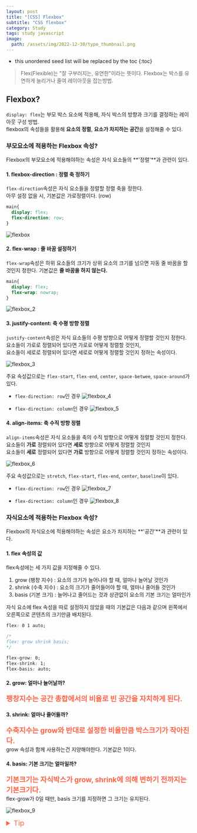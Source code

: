 ```yaml
---
layout: post
title: "[CSS] Flexbox"
subtitle: "CSS flexbox"
category: Study
tags: study javascript
image:
  path: /assets/img/2022-12-30/type_thumbnail.png
---
```


* this unordered seed list will be replaced by the toc
{:toc}

<!--more-->

>Flex(Flexible)는 "잘 구부러지는, 유연한"이라는 뜻이다.
>Flexbox는 박스를 유연하게 늘리거나 줄여 레이아웃을 잡는방법.

## Flexbox?
`display: flex`는 부모 박스 요소에 적용해, 자식 박스의 방향과 크기를 결정하는 레이아웃 구성 방법.  
flexbox의 속성들을 활용해 **요소의 정렬**, **요소가 차지하는 공간**을 설정해줄 수 있다.  

### 부모요소에 적용하는 Flexbox 속성?
Flexbox의 부모요소에 적용해야하는 속성은 자식 요소들의 **'정렬'**과 관련이 있다.

#### 1. flexbox-direction : 정렬 축 정하기
`flex-direction`속성은 자식 요소들을 정렬할 정렬 축을 정한다.  
아무 설정 없을 시, 기본값은 가로정렬이다. (row)  

```CSS
main{
  display: flex;
  flex-direction: row;
}
```
![flexbox](/assets/img/2023-01-05/flexbox_1.gif)


#### 2. flex-wrap : 줄 바꿈 설정하기
`flex-wrap`속성은 하위 요소들의 크기가 상위 요소의 크기를 넘으면 자동 줄 바꿈을 할 것인지 정한다. 기본값은 **줄 바꿈을 하지 않는다.**  

```CSS
main{
  display: flex;
  flex-wrap: nowrap;
}
```

![flexbox_2](/assets/img/2023-01-05/flexbox_2.png)


#### 3. justify-content: 축 수평 방향 정렬
`justify-content`속성은 자식 요소들의 수평 방향으로 어떻게 정렬할 것인지 정한다.  
요소들이 가로로 정렬되어 있다면 가로로 어떻게 정렬할 것인지,  
요소들이 세로로 정렬되어 있다면 세로로 어떻게 정렬할 것인지 정하는 속성이다.  

![flexbox_3](/assets/img/2023-01-05/flexbox_3.png)  

주요 속성값으로는 `flex-start`, `flex-end`, `center`, `space-betwee`, `space-around`가 있다.  

- `flex-direction: row`인 경우
![flexbox_4](../../../assets/img/2023-01-05/flexbox_4.png)

- `flex-direction: column`인 경우
![flexbox_5](../../../assets/img/2023-01-05/flexbox_5.png)


#### 4. align-items: 축 수직 방향 정렬
`align-items`속성은 자식 요소들을 축의 수직 방향으로 어떻게 정렬할 것인지 정한다.  
요소들이 **가로** 정렬되어 있다면 **세로** 방향으로 어떻게 정렬할 것인지  
요소들이 **세로** 정렬되어 있다면 **가로** 방향으로 어떻게 정렬할 것인지 정하는 속성이다.

![flexbox_6](../../../assets/img/2023-01-05/flexbox_6.png)

주요 속성값으로는 `stretch`, `flex-start`, `flex-end`, `center`, `baseline`이 있다.

- `flex-direction: row`인 경우
![flexbox_7](/assets/img/2023-01-05/flexbox_7.png)

- `flex-direction: column`인 경우
![flexbox_8](/assets/img/2023-01-05/flexbox_8.png)


### 자식요소에 적용하는 Flexbox 속성?
Flexbox의 자식요소에 적용해야하는 속성은 요소가 차지하는 **'공간'**과 관련이 있다.

#### 1. flex 속성의 값
flex속성에는 세 가지 값을 지정해줄 수 있다.  

1. grow (팽창 지수) : 요소의 크기가 늘어나야 할 때, 얼마나 늘어날 것인가
2. shrink (수축 지수) : 요소의 크기가 줄어들어야 할 때, 얼마나 줄어들 것인가
3. basis (기본 크기) : 늘어나고 줄어드는 것과 상관없이 요소의 기본 크기는 얼마인가


자식 요소에 flex 속성을 따로 설정하지 않았을 때의 기본값은 다음과 같으며 왼쪽에서 오른쪽으로 콘텐츠의 크기만큼 배치된다.

```CSS
flex: 0 1 auto;

/* 
flex: grow shrink basis;
*/

flex-grow: 0;
flex-shrink: 1;
flex-basis: auto;
```

#### 2. grow: 얼마나 늘어날까?
**<span style="font-size: 1.2rem; color: tomato">팽창지수는 공간 총합에서의 비율로 빈 공간을 자치하게 된다.</span>**  



#### 3. shrink: 얼마나 줄어들까?
**<span style="font-size: 1.2rem; color: tomato">수축지수는 grow와 반대로 설정한 비율만큼 박스크기가 작아진다.</span>**  
grow 속성과 함께 사용하는건 지양해야한다. 기본값은 1이다.  


#### 4. basis: 기본 크기는 얼마일까?
**<span style="font-size: 1.2rem; color: tomato">기본크기는 자식박스가 grow, shrink에 의해 변하기 전까지는 기본크기다.</span>**  
flex-grow가 0일 때만, basis 크기를 지정하면 그 크기는 유지된다.

![flexbox_9](../../../assets/img/2023-01-05/flexbox_9.gif)


<details>
<summary style="color: tomato; font-size: 1.2rem">Tip</summary>
<div markdown="1">

- width와 flex-basis를 동시에 적용하는 경우, flex-basis가 우선됨.
- 콘텐츠가 많아 자식 박스가 넘치는 경우, width가 정확한 크기를 보장하지 않음.
- (flex-basis를 사용하지 않는다면) 콘텐츠가 많아 자식 박스가 넘치는 경우를 대비해, width 대신 max-width를 쓸 수 있다.

</div>
</details>
